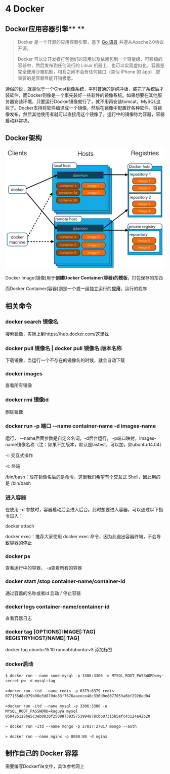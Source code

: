 # 4 Docker

## Docker应用容器引擎** **

> Docker 是一个开源的应用容器引擎，基于 [Go 语言](http://www.runoob.com/go/go-tutorial.html) 并遵从Apache2.0协议开源。
>
> Docker 可以让开发者打包他们的应用以及依赖包到一个轻量级、可移植的容器中，然后发布到任何流行的 Linux 机器上，也可以实现虚拟化。容器是完全使用沙箱机制，相互之间不会有任何接口（类似 iPhone 的 app）,更重要的是容器性能开销极低。



通俗的说，就类似于一个Ghost镜像系统，平时普通的是纯净版，装完了系统后才装软件，而Docker则像是一个事先装好一些软件的镜像系统。如果想要在其他服务器安装环境，只要运行Docker镜像就行了，就不用再安装tomcat，MySQL这些了。Docker支持将软件编译成一个镜像，然后在镜像中配置好各种软件，将镜像发布，然后其他使用者就可以直接用这个镜像了。运行中的镜像称为容器，容器启动非常块。



## Docker架构

![image.png](images/docker.png)

Docker Image(镜像)用于**创建Docker Container(容器)的模板**，打包保存的东西

而Docker Container(容器)则是一个或一组独立运行的**应用**，运行的程序




## 相关命令

### docker search 镜像名

搜索镜像，实际上到https://hub.docker.com/这里找



### docker pull 镜像名 | docker pull 镜像名:版本名称

下载镜像，当运行一个不存在的镜像名的时候，就会自动下载



### docker images

查看所有镜像



### docker rmi  镜像id

删除镜像



### docker run -p 端口 --name container-name -d images-name

运行， --name后面参数是自定义名词，-d后台运行， -p端口映射，images-name镜像名称（注：如果不加版本，默认是lastest，可以加，如ubuntu:14.04）

-i: 交互式操作

-t: 终端

/bin/bash：放在镜像名后的是命令，这里我们希望有个交互式 Shell，因此用的是 /bin/bash



### 进入容器

在使用 -d 参数时，容器启动后会进入后台。此时想要进入容器，可以通过以下指令进入：

docker attach

docker exec：推荐大家使用 docker exec 命令，因为此退出容器终端，不会导致容器的停止



### docker ps

查看运行中的容器， -a查看所有的容器



### docker start /stop container-name/container-id

通过容器的名称或者id 启动 / 停止容器



### docker logs container-name/container-id

查看容器日志



### docker tag [OPTIONS] IMAGE[:TAG] REGISTRYHOST/NAME[:TAG]

docker tag ubuntu:15.10 runoob/ubuntu:v3 添加标签



### docker启动

```
$ docker run --name some-mysql -p 3306:3306 -e MYSQL_ROOT_PASSWORD=my-secret-pw -d mysql:tag

>docker run -itd --name redis -p 6379:6379 redis
077135d8e979b90e3d879de83f7676aaeece48c336d0e8077053a6bf2920ed04

>docker run -itd --name mysql -p 3306:3306 -e MYSQL_ROOT_PASSWORD=kaguya mysql
050426128be5c3eb0830f2508873935753994878cbb07315b5efc43124a42b20

> docker run -itd --name mongo -p 27017:27017 mongo --auth

> docker run --name nginx -p 8080:80 -d nginx
```




## 制作自己的 Docker 容器

需要编写Dockerfile文件，具体参考网上